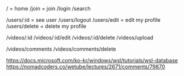 / = home
/join = join
/login
/search

/users/:id = see user
/users/logout
/users/edit = edit my profile
/users/delete = delete my profile

/videos/:id
/videos/:id/edit
/videos/:id/delete
/videos/upload

/videos/comments
/videos/comments/delete

https://docs.microsoft.com/ko-kr/windows/wsl/tutorials/wsl-database
https://nomadcoders.co/wetube/lectures/2671/comments/79870
